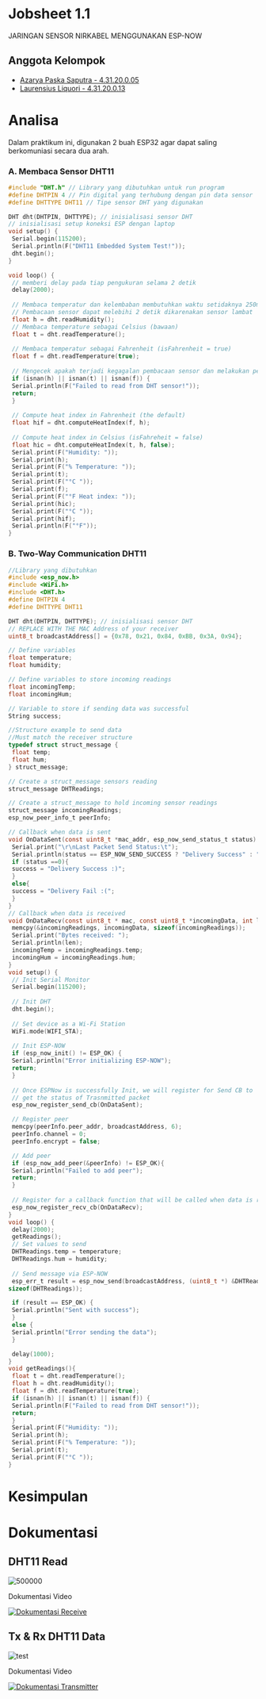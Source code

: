 # Jobsheet 1.1
JARINGAN SENSOR NIRKABEL MENGGUNAKAN ESP-NOW



## Anggota Kelompok

- [Azarya Paska Saputra - 4.31.20.0.05](https://github.com/azpaska)
- [Laurensius Liquori - 4.31.20.0.13](https://github.com/llaurensius)

# Analisa

Dalam praktikum ini, digunakan 2 buah ESP32 agar dapat saling berkomuniasi secara dua arah.

### A. Membaca Sensor DHT11 

```c
#include "DHT.h" // Library yang dibutuhkan untuk run program
#define DHTPIN 4 // Pin digital yang terhubung dengan pin data sensor
#define DHTTYPE DHT11 // Tipe sensor DHT yang digunakan

DHT dht(DHTPIN, DHTTYPE); // inisialisasi sensor DHT
// inisialisasi setup koneksi ESP dengan laptop
void setup() {
 Serial.begin(115200);
 Serial.println(F("DHT11 Embedded System Test!"));
 dht.begin();
}

void loop() {
 // memberi delay pada tiap pengukuran selama 2 detik
 delay(2000);
 
 // Membaca temperatur dan kelembaban membutuhkan waktu setidaknya 250ms
 // Pembacaan sensor dapat melebihi 2 detik dikarenakan sensor lambat
 float h = dht.readHumidity();
 // Membaca temperature sebagai Celsius (bawaan)
 float t = dht.readTemperature();
 
 // Membaca temperatur sebagai Fahrenheit (isFahrenheit = true)
 float f = dht.readTemperature(true);
 
 // Mengecek apakah terjadi kegagalan pembacaan sensor dan melakukan pembacaan ulang.
 if (isnan(h) || isnan(t) || isnan(f)) {
 Serial.println(F("Failed to read from DHT sensor!"));
 return;
 }
 
 // Compute heat index in Fahrenheit (the default)
 float hif = dht.computeHeatIndex(f, h);
 
 // Compute heat index in Celsius (isFahreheit = false)
 float hic = dht.computeHeatIndex(t, h, false);
 Serial.print(F("Humidity: "));
 Serial.print(h);
 Serial.print(F("% Temperature: "));
 Serial.print(t);
 Serial.print(F("°C "));
 Serial.print(f);
 Serial.print(F("°F Heat index: "));
 Serial.print(hic);
 Serial.print(F("°C "));
 Serial.print(hif);
 Serial.println(F("°F"));
}
```
### B. Two-Way Communication DHT11

```c
//Library yang dibutuhkan
#include <esp_now.h>
#include <WiFi.h>
#include <DHT.h>
#define DHTPIN 4
#define DHTTYPE DHT11

DHT dht(DHTPIN, DHTTYPE); // inisialisasi sensor DHT
// REPLACE WITH THE MAC Address of your receiver
uint8_t broadcastAddress[] = {0x78, 0x21, 0x84, 0xBB, 0x3A, 0x94};

// Define variables
float temperature;
float humidity;

// Define variables to store incoming readings
float incomingTemp;
float incomingHum;

// Variable to store if sending data was successful
String success;

//Structure example to send data
//Must match the receiver structure
typedef struct struct_message {
 float temp;
 float hum;
} struct_message;

// Create a struct_message sensors reading
struct_message DHTReadings;

// Create a struct_message to hold incoming sensor readings
struct_message incomingReadings;
esp_now_peer_info_t peerInfo;

// Callback when data is sent
void OnDataSent(const uint8_t *mac_addr, esp_now_send_status_t status) {
 Serial.print("\r\nLast Packet Send Status:\t");
 Serial.println(status == ESP_NOW_SEND_SUCCESS ? "Delivery Success" : "Delivery Fail");
 if (status ==0){
 success = "Delivery Success :)";
 }
 else{
 success = "Delivery Fail :(";
 }
}
// Callback when data is received
void OnDataRecv(const uint8_t * mac, const uint8_t *incomingData, int len) {
 memcpy(&incomingReadings, incomingData, sizeof(incomingReadings));
 Serial.print("Bytes received: ");
 Serial.println(len);
 incomingTemp = incomingReadings.temp;
 incomingHum = incomingReadings.hum;
}
void setup() {
 // Init Serial Monitor
 Serial.begin(115200);
 
 // Init DHT
 dht.begin();
 
 // Set device as a Wi-Fi Station
 WiFi.mode(WIFI_STA);
 
 // Init ESP-NOW
 if (esp_now_init() != ESP_OK) {
 Serial.println("Error initializing ESP-NOW");
 return;
 }
 
 // Once ESPNow is successfully Init, we will register for Send CB to
 // get the status of Trasnmitted packet
 esp_now_register_send_cb(OnDataSent);

 // Register peer
 memcpy(peerInfo.peer_addr, broadcastAddress, 6);
 peerInfo.channel = 0;
 peerInfo.encrypt = false;

 // Add peer
 if (esp_now_add_peer(&peerInfo) != ESP_OK){
 Serial.println("Failed to add peer");
 return;
 }
 
 // Register for a callback function that will be called when data is received
 esp_now_register_recv_cb(OnDataRecv);
}
void loop() {
 delay(2000);
 getReadings();
 // Set values to send
 DHTReadings.temp = temperature;
 DHTReadings.hum = humidity;
 
 // Send message via ESP-NOW
 esp_err_t result = esp_now_send(broadcastAddress, (uint8_t *) &DHTReadings,
sizeof(DHTReadings));

 if (result == ESP_OK) {
 Serial.println("Sent with success");
 }
 else {
 Serial.println("Error sending the data");
 }

 delay(1000);
}
void getReadings(){
 float t = dht.readTemperature();
 float h = dht.readHumidity();
 float f = dht.readTemperature(true);
 if (isnan(h) || isnan(t) || isnan(f)) {
 Serial.println(F("Failed to read from DHT sensor!"));
 return;
 }
 Serial.print(F("Humidity: "));
 Serial.print(h);
 Serial.print(F("% Temperature: "));
 Serial.print(t);
 Serial.print(F("°C "));
}
```


# Kesimpulan


# Dokumentasi
## DHT11 Read
![500000](https://user-images.githubusercontent.com/118155742/210127901-444d1674-53e9-433c-8b2d-fafd67f2d557.jpg)

Dokumentasi Video

[![Dokumentasi Receive](https://img.shields.io/badge/YouTube-%23FF0000.svg?style=for-the-badge&logo=YouTube&logoColor=white)](https://youtube.com/shorts/u8l7PD0T5oc?feature=share)

## Tx & Rx DHT11 Data
![test](https://user-images.githubusercontent.com/118155742/210127905-9a06ed43-51f1-4c68-a107-5ef8157ab890.jpg)

Dokumentasi Video

[![Dokumentasi Transmitter](https://img.shields.io/badge/YouTube-%23FF0000.svg?style=for-the-badge&logo=YouTube&logoColor=white)](https://youtube.com/shorts/mjIHEiJML1Q?feature=share)
